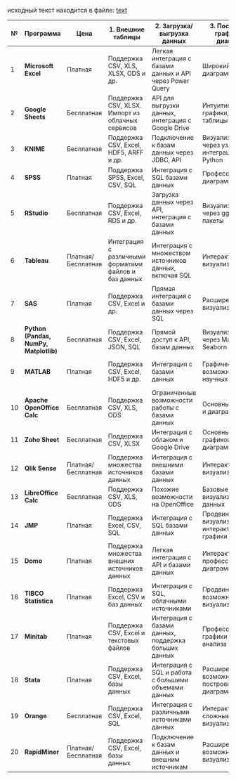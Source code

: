 исходный текст находится в файле: [text](text.md)

| №  | Программа                         | Цена                     | 1. Внешние таблицы                                             | 2. Загрузка/выгрузка данных                                   | 3. Построение графиков и диаграмм                            | 4. Числовые характеристики и статистика                     | 5. Лого              |
|----|------------------------------------|--------------------------|-------------------------------------------------------------|------------------------------------------------------------|-----------------------------------------------------------|-----------------------------------------------------------|-------------------|
| 1  | **Microsoft Excel**                | Платная                  | Поддержка CSV, XLS, XLSX, ODS и др.                          | Легкая интеграция с базами данных и API через Power Query   | Широкий набор диаграмм                                     | Описательная статистика, корреляции, регрессии            | ![](images/image.png) |
| 2  | **Google Sheets**                  | Бесплатная               | Поддержка CSV, XLSX. Импорт из облачных сервисов             | API для выгрузки данных, интеграция с Google Drive          | Интуитивные графики, сводные таблицы                       | Основные статистические функции                           | ![](images/image-1.png) |
| 3  | **KNIME**                          | Бесплатная               | Поддержка CSV, Excel, HDF5, ARFF и др.                       | Подключение к базам данных через JDBC, API                  | Визуализация через узлы, интеграция с R и Python           | Машинное обучение, обработка больших данных                | ![](images/image-2.png) |
| 4  | **SPSS**                           | Платная                  | Поддержка SPSS, Excel, CSV, SQL                              | Интеграция с SQL базами данных                              | Профессиональные диаграммы                                 | Все виды статистического анализа                          | ![](images/image-3.png) |
| 5  | **RStudio**                        | Бесплатная               | Поддержка CSV, Excel, RDS и др.                              | Загрузка данных через API, интеграция с базами данных       | Визуализация через ggplot2 и др. пакеты                    | Полный спектр статистических методов                      | ![](images/image-4.png) |
| 6  | **Tableau**                        | Платная/Бесплатная        | Интеграция с различными форматами файлов и баз данных        | Интеграция с множеством источников данных, включая SQL      | Интерактивные визуализации                                 | Основные статистические функции                           | ![](images/image-5.png) |
| 7  | **SAS**                            | Платная                  | Поддержка CSV, Excel и др.                                   | Прямая интеграция с базами данных через SQL                 | Расширенные визуализации                                   | Полный спектр профессиональных методов                    | ![](images/image-6.png) |
| 8  | **Python (Pandas, NumPy, Matplotlib)** | Бесплатная             | Поддержка CSV, Excel, JSON, SQL                              | Прямой доступ к API, базам данных                           | Визуализация через Matplotlib, Seaborn                     | Мощные библиотеки для работы с данными                    | ![](images/image-7.png) |
| 9  | **MATLAB**                         | Платная                  | Поддержка CSV, Excel, HDF5 и др.                             | Интеграция с базами данных                                  | Графические возможности для научных расчетов              | Специализированные математические и статистические функции| ![](images/image-8.png) |
| 10 | **Apache OpenOffice Calc**          | Бесплатная               | Поддержка CSV, XLS, ODS                                      | Ограниченные возможности работы с базами данных            | Основные графики и диаграммы                               | Стандартные статистические функции                        | ![](images/image-9.png) |
| 11 | **Zoho Sheet**                     | Бесплатная               | Поддержка CSV, XLSX                                          | Интеграция с облаком и Google Drive                         | Основные виды графиков и диаграмм                          | Базовые функции для расчета статистики                    | ![](images/image-10.png) |
| 12 | **Qlik Sense**                     | Платная/Бесплатная        | Поддержка множества источников данных                        | Интеграция с внешними базами данных                         | Интерактивные визуализации                                 | Расширенные возможности анализа данных                    | ![](images/image-11.png) |
| 13 | **LibreOffice Calc**               | Бесплатная               | Поддержка CSV, XLS, ODS                                      | Похожие возможности на OpenOffice                           | Базовые функции визуализации данных                       | Базовые статистические функции                            | ![](images/image-12.png) |
| 14 | **JMP**                            | Платная                  | Поддержка Excel, CSV, SQL                                    | Интеграция с SQL базами данных                              | Продвинутые визуализации и интерактивные графики           | Полный набор статистических методов                       | ![](images/image-13.png) |
| 15 | **Domo**                           | Платная                  | Поддержка множества внешних источников данных                | Легкая интеграция с API и базами данных                     | Интерактивные и профессиональные диаграммы                 | Поддержка основных статистических функций                 | ![](images/image-14.png) |
| 16 | **TIBCO Statistica**               | Платная                  | Поддержка Excel, CSV и баз данных                            | Интеграция с SQL, облачными источниками                     | Продвинутые возможности визуализации                      | Расширенные функции анализа, машинное обучение            | ![](images/image-16.png) |
| 17 | **Minitab**                        | Платная                  | Поддержка CSV, Excel и текстовых файлов                      | Интеграция с базами данных, поддержка больших данных        | Профессиональные графики для анализа                      | Полный набор статистических инструментов                  | ![](images/image-17.png) |
| 18 | **Stata**                          | Платная                  | Поддержка CSV, Excel, базы данных                            | Интеграция с SQL и работа с большими объемами данных        | Расширенные возможности построения диаграмм               | Все основные статистические функции                       | ![](images/image-18.png) |
| 19 | **Orange**                         | Бесплатная               | Поддержка CSV, Excel, SQL                                    | Интеграция с различными источниками данных                  | Интерактивные и сложные визуализации                      | Машинное обучение, расширенный статистический анализ      | ![](images/image-19.png) |
| 20 | **RapidMiner**                     | Платная/Бесплатная        | Поддержка CSV, Excel, базы данных                            | Подключение к базам данных и внешним источникам             | Расширенные возможности визуализации                      | Все виды статистического анализа и машинного обучения     | ![](images/image-20.png) |
